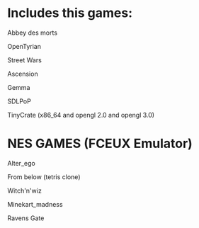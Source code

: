 Includes this games:
====================
Abbey des morts

OpenTyrian

Street Wars

Ascension

Gemma

SDLPoP

TinyCrate (x86_64 and opengl 2.0 and opengl 3.0)



NES GAMES (FCEUX Emulator)
==========================
Alter_ego

From below (tetris clone)

Witch'n'wiz

Minekart_madness

Ravens Gate
